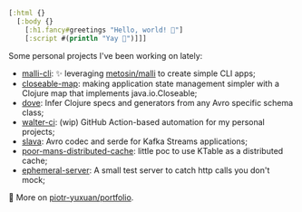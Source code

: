 ``` clj
[:html {}
  [:body {}
    [:h1.fancy#greetings "Hello, world! 🌅"]
    [:script #(println "Yay 🎉")]]]
```

Some personal projects I've been working on lately:

- [malli-cli](https://github.com/piotr-yuxuan/malli-cli): ✨ leveraging [metosin/malli](https://github.com/metosin/malli) to create simple CLI apps;
- [closeable-map](https://github.com/piotr-yuxuan/closeable-map): making application state management simpler with a Clojure map that implements java.io.Closeable;
- [dove](https://github.com/piotr-yuxuan/dove): Infer Clojure specs and generators from any Avro specific schema class;
- [walter-ci](https://github.com/piotr-yuxuan/walter-ci): (wip) GitHub Action-based automation for my personal projects;
- [slava](https://github.com/piotr-yuxuan/slava): Avro codec and serde for Kafka Streams applications;
- [poor-mans-distributed-cache](https://github.com/piotr-yuxuan/poor-mans-distributed-cache): little poc to use KTable as a distributed cache;
- [ephemeral-server](https://github.com/piotr-yuxuan/ephemeral-server): A small test server to catch http calls you don't mock;

🔗 More on [piotr-yuxuan/portfolio](https://gist.github.com/piotr-yuxuan/4a71ca1dc3c98e8572901c88b031b932).
